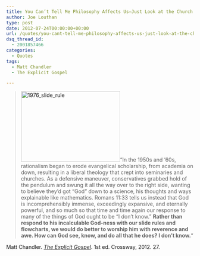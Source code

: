 ```yaml
---
title: You Can’t Tell Me Philosophy Affects Us—Just Look at the Church
author: Joe Louthan
type: post
date: 2012-07-24T00:00:00+00:00
url: /quotes/you-cant-tell-me-philosophy-affects-us-just-look-at-the-church/
dsq_thread_id:
  - 2001857466
categories:
  - Quotes
tags:
  - Matt Chandler
  - The Explicit Gospel

---
```

> [<img class="alignright size-full wp-image-2128" alt="1976_slide_rule" src="https://i0.wp.com/theologic.us/wp-content/uploads/2013/06/1976_slide_rule.jpg?resize=266%2C190" width="266" height="190" data-recalc-dims="1" />][1]&#8220;In the 1950s and ’60s, rationalism began to erode evangelical scholarship, from academia on down, resulting in a liberal theology that crept into seminaries and churches. As a defensive maneuver, conservatives grabbed hold of the pendulum and swung it all the way over to the right side, wanting to believe they’d got “God” down to a science, his thoughts and ways explainable like mathematics. Romans 11:33 tells us instead that God is incomprehensibly immense, exceedingly expansive, and eternally powerful, and so much so that time and time again our response to many of the things of God ought to be “I don’t know.” **Rather than respond to his incalculable God-ness with our slide rules and flowcharts, we would do better to worship him with reverence and awe. How can God see, know, and do all that he does? I don’t know.**&#8220;

Matt Chandler. _<a href="http://www.amazon.com/gp/product/1433530031/ref=as_li_ss_tl?ie=UTF8&camp=1789&creative=390957&creativeASIN=1433530031&linkCode=as2&tag=iamlipr-20" target="_blank">The Explicit Gospel</a>_. 1st ed. Crossway, 2012. 27.

 [1]: https://encrypted-tbn1.gstatic.com/images?q=tbn:ANd9GcSvE8FbKb5zWcfp-1GHHWjz8zfoSsoaC5ES0slrYONpo08q5ACq0w